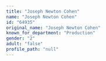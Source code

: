 ```yaml
---
title: "Joseph Newton Cohen"
name: "Joseph Newton Cohen"
id: "64935"
original_name: "Joseph Newton Cohen"
known_for_department: "Production"
gender: "2"
adult: "false"
profile_path: "null"
---
```

